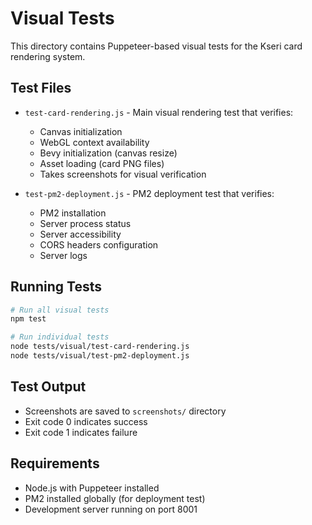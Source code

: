 # Visual Tests

This directory contains Puppeteer-based visual tests for the Kseri card rendering system.

## Test Files

- `test-card-rendering.js` - Main visual rendering test that verifies:
  - Canvas initialization
  - WebGL context availability
  - Bevy initialization (canvas resize)
  - Asset loading (card PNG files)
  - Takes screenshots for visual verification

- `test-pm2-deployment.js` - PM2 deployment test that verifies:
  - PM2 installation
  - Server process status
  - Server accessibility
  - CORS headers configuration
  - Server logs

## Running Tests

```bash
# Run all visual tests
npm test

# Run individual tests
node tests/visual/test-card-rendering.js
node tests/visual/test-pm2-deployment.js
```

## Test Output

- Screenshots are saved to `screenshots/` directory
- Exit code 0 indicates success
- Exit code 1 indicates failure

## Requirements

- Node.js with Puppeteer installed
- PM2 installed globally (for deployment test)
- Development server running on port 8001